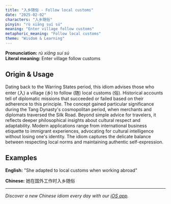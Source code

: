 ```yaml
---
title: "入乡随俗 - Follow local customs"
date: "2025-02-02"
characters: "入乡随俗"
pinyin: "rù xiāng suí sú"
meaning: "Enter village follow customs"
metaphoric_meaning: "Follow local customs"
theme: "Wisdom & Learning"
---
```


**Pronunciation:** *rù xiāng suí sú*  
**Literal meaning:** Enter village follow customs

## Origin & Usage

Dating back to the Warring States period, this idiom advises those who enter (入) a village (乡) to follow (随) local customs (俗). Historical accounts tell of diplomatic missions that succeeded or failed based on their adherence to this principle. The concept gained particular significance during the Tang Dynasty's cosmopolitan period, when merchants and diplomats traversed the Silk Road. Beyond simple advice for travelers, it reflects deeper philosophical insights about cultural respect and adaptability. Modern applications range from international business etiquette to immigrant experiences, advocating for cultural intelligence without losing one's identity. The idiom captures the delicate balance between respecting local norms and maintaining authentic self-expression.

## Examples

**English:** "She adapted to local customs when working abroad"

**Chinese:** 她在国外工作时入乡随俗

---

*Discover a new Chinese idiom every day with our [iOS app](https://apps.apple.com/us/app/daily-chinese-idioms/id6740611324).*
